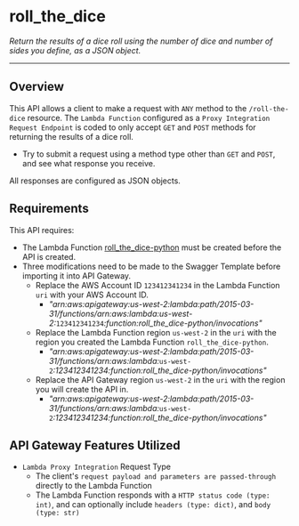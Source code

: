 # roll_the_dice

*Return the results of a dice roll using the number of dice and number of sides you define, as a JSON object.*

----

## Overview

This API allows a client to make a request with `ANY` method to the `/roll-the-dice` resource.  The `Lambda Function` configured as a `Proxy Integration Request Endpoint` is coded to only accept `GET` and `POST` methods for returning the results of a dice roll.

* Try to submit a request using a method type other than `GET` and `POST`, and see what response you receive.

All responses are configured as JSON objects.

## Requirements

This API requires:
* The Lambda Function [roll_the_dice-python] must be created before the API is created.
* Three modifications need to be made to the Swagger Template before importing it into API Gateway.
  * Replace the AWS Account ID `123412341234` in the Lambda Function `uri` with your AWS Account ID.
    * *"arn:aws:apigateway:us-west-2:lambda:path/2015-03-31/functions/arn:aws:lambda:us-west-2:*`123412341234`*:function:roll_the_dice-python/invocations"*
  * Replace the Lambda Function region `us-west-2` in the `uri` with the region you created the Lambda Function `roll_the_dice-python`.
    * *"arn:aws:apigateway:us-west-2:lambda:path/2015-03-31/functions/arn:aws:lambda:*`us-west-2`*:123412341234:function:roll_the_dice-python/invocations"*
  * Replace the API Gateway region `us-west-2` in the `uri` with the region you will create the API in.
    * *"arn:aws:apigateway:us-west-2:lambda:path/2015-03-31/functions/arn:aws:lambda:*`us-west-2`*:123412341234:function:roll_the_dice-python/invocations"*

## API Gateway Features Utilized

* `Lambda Proxy Integration` Request Type
  * The client's `request payload and parameters are passed-through` directly to the Lambda Function
  * The Lambda Function responds with a `HTTP status code (type: int)`, and can optionally include `headers (type: dict)`, and `body (type: str)`


[roll_the_dice-python]: https://github.com/andrewdefilippis/aws-lambda/tree/master/Functions/roll_the_dice-python
